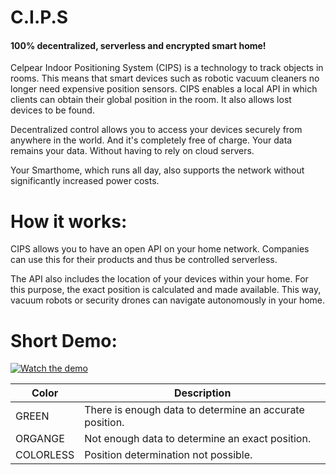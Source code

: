 # C.I.P.S
#### 100% decentralized, serverless and encrypted smart home!

Celpear Indoor Positioning System (CIPS) is a technology to track objects in rooms. This means that smart devices such as robotic vacuum cleaners no longer need expensive position sensors. CIPS enables a local API in which clients can obtain their global position in the room. It also allows lost devices to be found.

Decentralized control allows you to access your devices securely from anywhere in the world. And it's completely free of charge. Your data remains your data. Without having to rely on cloud servers.

Your Smarthome, which runs all day, also supports the network without significantly increased power costs.


# How it works:
CIPS allows you to have an open API on your home network. Companies can use this for their products and thus be controlled serverless.

The API also includes the location of your devices within your home. For this purpose, the exact position is calculated and made available. This way, vacuum robots or security drones can navigate autonomously in your home.

# Short Demo:
[![Watch the demo](https://celpear.com/cips/assets/preview.png)](https://celpear.com/cips/assets/cips_demo.mov)

| Color      | Description                                              |
|------------|----------------------------------------------------------|
|  GREEN     |  There is enough data to determine an accurate position. |
|  ORGANGE   |  Not enough data to determine an exact position.         |
|  COLORLESS |  Position determination not possible.                    |